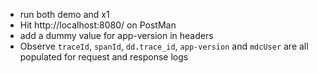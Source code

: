- run both demo and x1
- Hit http://localhost:8080/ on PostMan 
- add a dummy value for app-version in headers 
- Observe `traceId`, `spanId`, `dd.trace_id`, `app-version` and `mdcUser` are all populated for request and response logs

